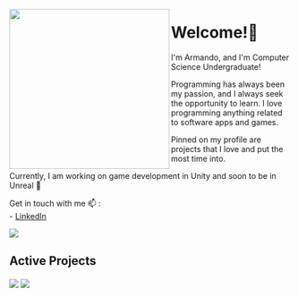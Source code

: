 <p float="left">
  <img src='https://user-images.githubusercontent.com/46937969/173175298-eaba40af-a47d-4140-95d0-599396cf6f66.jpg' width='286' align="left">
  <p float="left">

<h1>Welcome!🦉</h1>

I'm Armando, and I'm Computer Science Undergraduate!

Programming has always been my passion, and I always seek the opportunity to learn. I love programming anything related to software apps and games.

Pinned on my profile are projects that I love and put the most time into.

Currently, I am working on game development in Unity and soon to be in Unreal 🌱<br> 

Get in touch with me 📫 : <br>
    - [LinkedIn](https://www.linkedin.com/in/armando-russo-/)

<div>
    <img align="center" src="https://github-readme-stats.vercel.app/api?username=armandorusso&count_private=true&include_all_commits=true&show_icons=true&theme=tokyonight" />
  <h2>Active Projects </h2>
    <img align="center" src="https://github-readme-stats.vercel.app/api/pin/?username=george540&repo=CGDJam2022&theme=tokyonight" />
    <img align="center" src="https://github-readme-stats.vercel.app/api/pin/?username=armandorusso&repo=bookmarkmanager&theme=tokyonight" />
</div>

<!--
Here are some ideas to get you started:

- 🔭 I’m currently working on ...
- 🌱 I’m currently learning ...
- 👯 I’m looking to collaborate on ...
- 🤔 I’m looking for help with ...
- 💬 Ask me about ...
- 📫 How to reach me: ...
- 😄 Pronouns: ...
- ⚡
<!--Check out my github-->

